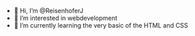 - 👋 Hi, I’m @ReisenhoferJ
- 👀 I’m interested in webdevelopment
- 🌱 I’m currently learning the very basic of the HTML and CSS

<!---
ReisenhoferJ/ReisenhoferJ is a ✨ special ✨ repository because its `README.md` (this file) appears on your GitHub profile.
You can click the Preview link to take a look at your changes.
--->

